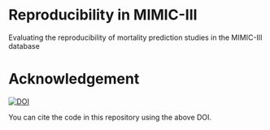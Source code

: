 # Reproducibility in MIMIC-III
Evaluating the reproducibility of mortality prediction studies in the MIMIC-III database

# Acknowledgement

[![DOI](https://zenodo.org/badge/97237814.svg)](https://zenodo.org/badge/latestdoi/97237814)

You can cite the code in this repository using the above DOI.
